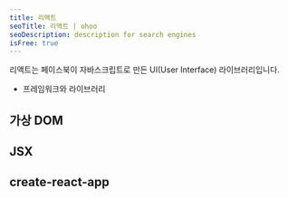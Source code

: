 ```yaml
---
title: 리액트
seoTitle: 리액트 | ohoo
seoDescription: description for search engines
isFree: true
---
```


리액트는 페이스북이 자바스크립트로 만든 UI(User Interface) 라이브러리입니다. 


* 프레임워크와 라이브러리

## 가상 DOM
## JSX
## create-react-app
